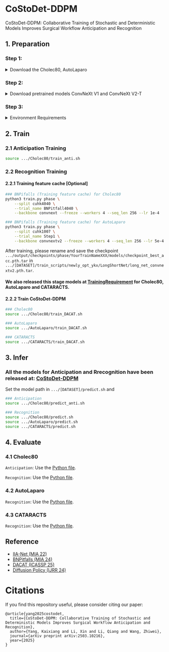 # CoStoDet-DDPM
CoStoDet-DDPM: Collaborative Training of Stochastic and Deterministic Models Improves Surgical Workflow Anticipation and Recognition

## 1. Preparation

### Step 1:

<details>
<summary>Download the Cholec80, AutoLaparo</summary>

- Access can be requested [Cholec80](http://camma.u-strasbg.fr/datasets), [AutoLaparo](https://autolaparo.github.io/), [CATARACTS](https://ieee-dataport.org/open-access/cataracts).
- Download the videos for each datasets and extract frames at 1fps. E.g. for `video01.mp4` with ffmpeg, run:
```bash
mkdir /<PATH_TO_THIS_FOLDER>/data/frames_1fps/01/
ffmpeg -hide_banner -i /<PATH_TO_VIDEOS>/video01.mp4 -r 1 -start_number 0 /<PATH_TO_THIS_FOLDER>/data/frames_1fps/01/%08d.jpg
```
- DACAT also prepare a shell file to extract at [here](https://github.com/kk42yy/DACAT/blob/main/src/video2img.sh)
- The final dataset structure should look like this:

```
Cholec80/
	data/
		frames_1fps/
			01/
				00000001.jpg
				00000002.jpg
				00000003.jpg
				00000004.jpg
				...
			02/
				...
			...
			80/
				...
		phase_annotations/
			video01-phase.txt
			video02-phase.txt
			...
			video80-phase.txt
		tool_annotations/
			video01-tool.txt
			video02-tool.txt
			...
			video80-tool.txt
	output/
	train_scripts/
	predict.sh
	train.sh
```

- When training the anticipation model with both tool and phase, please combine the `phase_annotations` and `tool_annotations`, we also have prepared [here](https://huggingface.co/kk42yy/CoStoDet-DDPM/blob/main/tool_phase_annotations.zip).

</details>

### Step 2: 

<details>
<summary>Download pretrained models ConvNeXt V1 and ConvNeXt V2-T</summary>

- download ConvNeXt-T [weights](https://dl.fbaipublicfiles.com/convnext/convnext_tiny_1k_224_ema.pth) and place here: `.../[DATASET]/train_scripts/convnext/convnext_tiny_1k_224_ema.pth` and `.../[DATASET]/train_scripts\newly_opt_ykx\LongShortNet\convnext/convnext_tiny_1k_224_ema.pth`
- download ConvNeXt V2-T [weights](https://dl.fbaipublicfiles.com/convnext/convnextv2/im1k/convnextv2_tiny_1k_224_ema.pt) and place here: `.../[DATASET]/train_scripts/convnext/convnextv2_tiny_1k_224_ema.pt` and `.../[DATASET]/train_scripts\newly_opt_ykx\LongShortNet\convnext/convnextv2_tiny_1k_224_ema.pt`

</details>

### Step 3: 
<details>
<summary>Environment Requirements</summary>


See [requirements.txt](requirements.txt).

</details>


## 2. Train

### 2.1 Anticipation Training
```bash
source .../Cholec80/train_anti.sh
```

### 2.2 Recognition Training
#### 2.2.1 Training feature cache [Optional]
```bash
### BNPifalls (Training feature cache) for Cholec80
python3 train.py phase \
	--split cuhk4040 \
	--trial_name BNPitfall4040 \
	--backbone convnext --freeze --workers 4 --seq_len 256 --lr 1e-4

### BNPifalls (Training feature cache) for AutoLaparo
python3 train.py phase \
	--split cuhk1007 \
	--trial_name Step1 \
	--backbone convnextv2 --freeze --workers 4 --seq_len 256 --lr 5e-4
```

After training, please rename and save the checkpoint `.../output/checkpoints/phase/YourTrainNameXXX/models/checkpoint_best_acc.pth.tar` in `.../[DATASET]/train_scripts/newly_opt_ykx/LongShortNet/long_net_convnextv2.pth.tar`.

#### We also released this stage models at [TrainingRequirement](https://huggingface.co/kk42yy/CoStoDet-DDPM/tree/main/Recognition/TrainingRequirement) for Cholec80, AutoLaparo and CATARACTS.

#### 2.2.2 Train CoStoDet-DDPM
```bash
### Cholec80
source .../Cholec80/train_DACAT.sh

### AutoLaparo
source .../AutoLaparo/train_DACAT.sh

### CATARACTS
source .../CATARACTS/train_DACAT.sh
```

## 3. Infer

### All the models for Anticipation and Rrecognition have been released at: [CoStoDet-DDPM](https://huggingface.co/kk42yy/CoStoDet-DDPM/tree/main)
Set the model path in `.../[DATASET]/predict.sh` and 
```bash
### Anticipation
source .../Cholec80/predict_anti.sh

### Recognition
source .../Cholec80/predict.sh
source .../AutoLaparo/predict.sh
source .../CATARACTS/predict.sh
```


## 4. Evaluate

### 4.1 Cholec80
`Anticipation`: Use the [Python file](Cholec80/train_scripts_anti/evaluation_scripts/test_scores_all_phase_anti.py/#L121).

`Recognition`: Use the [Python file](Cholec80/train_scripts/newly_opt_ykx/evaluation_total.py/#L66).

### 4.2 AutoLaparo
`Recognition`: Use the [Python file](AutoLaparo/train_scripts/newly_opt_ykx/evaluation_total.py/#L66).

### 4.3 CATARACTS
`Recognition`: Use the [Python file](CATARACTS/train_scripts/newly_opt_ykx/evaluation_total.py/#L66).

## Reference
* [IIA-Net (MIA 22)](https://github.com/Flaick/Surgical-Workflow-Anticipation)
* [BNPitfalls (MIA 24)](https://gitlab.com/nct_tso_public/pitfalls_bn)
* [DACAT (ICASSP 25)](https://github.com/kk42yy/DACAT)
* [Diffusion Policy (IJRR 24)](https://diffusion-policy.cs.columbia.edu)

# Citations
If you find this repository useful, please consider citing our paper:
```
@article{yang2025costodet,
  title={CoStoDet-DDPM: Collaborative Training of Stochastic and Deterministic Models Improves Surgical Workflow Anticipation and Recognition},
  author={Yang, Kaixiang and Li, Xin and Li, Qiang and Wang, Zhiwei},
  journal={arXiv preprint arXiv:2503.10216},
  year={2025}
}
```
